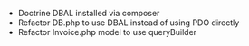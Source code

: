 - Doctrine DBAL installed via composer
- Refactor DB.php to use DBAL instead of using PDO directly
- Refactor Invoice.php model to use queryBuilder